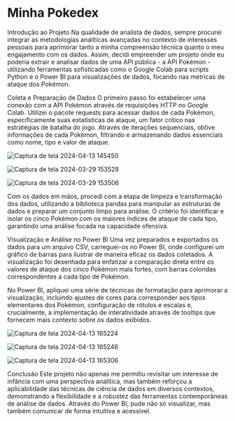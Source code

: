# Minha Pokedex

Introdução ao Projeto
Na qualidade de analista de dados, sempre procurei integrar as metodologias analíticas avançadas no contexto de interesses pessoais para aprimorar tanto a minha compreensão técnica quanto o meu engajamento com os dados. Assim, decidi empreender um projeto onde eu poderia extrair e analisar dados de uma API pública - a API Pokémon - utilizando ferramentas sofisticadas como o Google Colab para scripts Python e o Power BI para visualizações de dados, focando nas métricas de ataque dos Pokémon.

Coleta e Preparação de Dados
O primeiro passo foi estabelecer uma conexão com a API Pokémon através de requisições HTTP no Google Colab. Utilizei o pacote requests para acessar dados de cada Pokémon, especificamente suas estatísticas de ataque, um fator crítico nas estratégias de batalha do jogo. Através de iterações sequenciais, obtive informações de cada Pokémon, filtrando e armazenando dados essenciais como nome, tipo e valor de ataque.

![Captura de tela 2024-04-13 145450](https://github.com/Josue185/pokedex/assets/92592495/4d9a8add-dd22-4c9f-ade1-1d76dc076500)

![Captura de tela 2024-03-29 153528](https://github.com/Josue185/pokedex/assets/92592495/f821ec19-97da-4950-8bbf-30bd727baca9)

![Captura de tela 2024-03-29 153506](https://github.com/Josue185/pokedex/assets/92592495/ade7512e-4628-4d2f-9652-135cfdbe9bed)



Com os dados em mãos, procedi com a etapa de limpeza e transformação dos dados, utilizando a biblioteca pandas para manipular as estruturas de dados e preparar um conjunto limpo para análise. O critério foi identificar e isolar os cinco Pokémon com os maiores índices de ataque de cada tipo, garantindo uma análise focada na capacidade ofensiva.

Visualização e Análise no Power BI
Uma vez preparados e exportados os dados para um arquivo CSV, carreguei-os no Power BI, onde configurei um gráfico de barras para ilustrar de maneira eficaz os dados coletados. A visualização foi desenhada para enfatizar a comparação direta entre os valores de ataque dos cinco Pokémon mais fortes, com barras coloridas correspondentes a cada tipo de Pokémon.

No Power BI, apliquei uma série de técnicas de formatação para aprimorar a visualização, incluindo ajustes de cores para corresponder aos tipos elementares dos Pokémon, configuração de rótulos e escalas e, crucialmente, a implementação de interatividade através de tooltips que fornecem mais contexto sobre os dados exibidos.

![Captura de tela 2024-04-13 165224](https://github.com/Josue185/pokedex/assets/92592495/343362b4-8bf9-4222-a4df-360d9e17e082)

![Captura de tela 2024-04-13 165246](https://github.com/Josue185/pokedex/assets/92592495/f07ae1f9-cbef-4b8e-974b-d335ff28de57)

![Captura de tela 2024-04-13 165306](https://github.com/Josue185/pokedex/assets/92592495/572cdbd3-70b4-4cd1-af88-43acc165f7cc)


Conclusão
Este projeto não apenas me permitiu revisitar um interesse de infância com uma perspectiva analítica, mas também reforçou a aplicabilidade das técnicas de ciência de dados em diversos contextos, demonstrando a flexibilidade e a robustez das ferramentas contemporâneas de análise de dados. Através do Power BI, pude não só visualizar, mas também comunicar de forma intuitiva e acessível.






